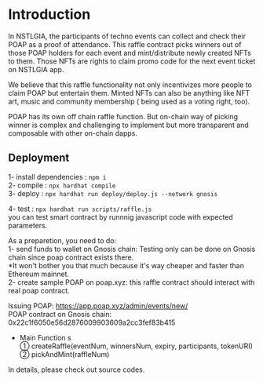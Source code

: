 # Introduction

In NSTLGIA, the participants of techno events can collect and check their POAP as a proof of attendance. This raffle contract picks winners out of those POAP holders for each event and mint/distribute newly created NFTs to them. Those NFTs are rights to claim promo code for the next event ticket on NSTLGIA app. 

We believe that this raffle functionality not only incentivizes more people to claim POAP but entertain them. Minted NFTs can also be anything like NFT art, music and community membership ( being used as a voting right, too). 

POAP has its own off chain raffle function. But on-chain way of picking winner is complex and challenging to implement but more transparent and composable with other on-chain dapps. 

## Deployment
1- install dependencies : `npm i` <br>
2- compile : `npx hardhat compile` <br>
3- deploy : `npx hardhat run deploy/deploy.js --network gnosis`  <br>

4- test : `npx hardhat run scripts/raffle.js` <br>
you can test smart contract by runnnig javascript code with expected parameters.

As a preparetion, you need to do:<br>
1- send funds to wallet on Gnosis chain: Testing only can be done on Gnosis chain since poap contract exists there. <br>
*It won't bother you that much because it's way cheaper and faster than Ethereum mainnet. <br>
2- create sample POAP on poap.xyz: this raffle contract should interact with real poap contract. <br>

Issuing POAP: https://app.poap.xyz/admin/events/new/ <br>
POAP contract on Gnosis chain: 0x22c1f6050e56d2876009903609a2cc3fef83b415 <br>

- Main Function s<br>
① createRaffle(eventNum, winnersNum, expiry, participants, tokenURI) <br>
② pickAndMint(raffleNum) <br>

In details, please check out source codes. 



